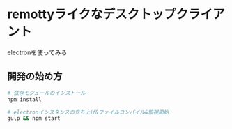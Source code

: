 # remottyライクなデスクトップクライアント
electronを使ってみる

## 開発の始め方

```bash
# 依存モジュールのインストール
npm install
```

```bash
# electronインスタンスの立ち上げ&ファイルコンパイル&監視開始
gulp && npm start
```

